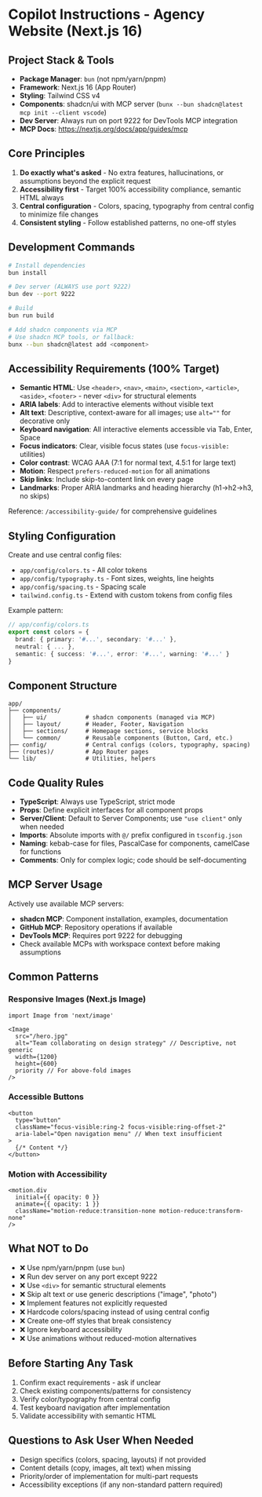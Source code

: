 # Copilot Instructions - Agency Website (Next.js 16)

## Project Stack & Tools
- **Package Manager**: `bun` (not npm/yarn/pnpm)
- **Framework**: Next.js 16 (App Router)
- **Styling**: Tailwind CSS v4
- **Components**: shadcn/ui with MCP server (`bunx --bun shadcn@latest mcp init --client vscode`)
- **Dev Server**: Always run on port 9222 for DevTools MCP integration
- **MCP Docs**: https://nextjs.org/docs/app/guides/mcp

## Core Principles
1. **Do exactly what's asked** - No extra features, hallucinations, or assumptions beyond the explicit request
2. **Accessibility first** - Target 100% accessibility compliance, semantic HTML always
3. **Central configuration** - Colors, spacing, typography from central config to minimize file changes
4. **Consistent styling** - Follow established patterns, no one-off styles

## Development Commands
```bash
# Install dependencies
bun install

# Dev server (ALWAYS use port 9222)
bun dev --port 9222

# Build
bun run build

# Add shadcn components via MCP
# Use shadcn MCP tools, or fallback:
bunx --bun shadcn@latest add <component>
```

## Accessibility Requirements (100% Target)
- **Semantic HTML**: Use `<header>`, `<nav>`, `<main>`, `<section>`, `<article>`, `<aside>`, `<footer>` - never `<div>` for structural elements
- **ARIA labels**: Add to interactive elements without visible text
- **Alt text**: Descriptive, context-aware for all images; use `alt=""` for decorative only
- **Keyboard navigation**: All interactive elements accessible via Tab, Enter, Space
- **Focus indicators**: Clear, visible focus states (use `focus-visible:` utilities)
- **Color contrast**: WCAG AAA (7:1 for normal text, 4.5:1 for large text)
- **Motion**: Respect `prefers-reduced-motion` for all animations
- **Skip links**: Include skip-to-content link on every page
- **Landmarks**: Proper ARIA landmarks and heading hierarchy (h1→h2→h3, no skips)

Reference: `/accessibility-guide/` for comprehensive guidelines

## Styling Configuration
Create and use central config files:
- `app/config/colors.ts` - All color tokens
- `app/config/typography.ts` - Font sizes, weights, line heights
- `app/config/spacing.ts` - Spacing scale
- `tailwind.config.ts` - Extend with custom tokens from config files

Example pattern:
```ts
// app/config/colors.ts
export const colors = {
  brand: { primary: '#...', secondary: '#...' },
  neutral: { ... },
  semantic: { success: '#...', error: '#...', warning: '#...' }
}
```

## Component Structure
```
app/
├── components/
│   ├── ui/           # shadcn components (managed via MCP)
│   ├── layout/       # Header, Footer, Navigation
│   ├── sections/     # Homepage sections, service blocks
│   └── common/       # Reusable components (Button, Card, etc.)
├── config/           # Central configs (colors, typography, spacing)
├── (routes)/         # App Router pages
└── lib/              # Utilities, helpers
```

## Code Quality Rules
- **TypeScript**: Always use TypeScript, strict mode
- **Props**: Define explicit interfaces for all component props
- **Server/Client**: Default to Server Components; use `"use client"` only when needed
- **Imports**: Absolute imports with `@/` prefix configured in `tsconfig.json`
- **Naming**: kebab-case for files, PascalCase for components, camelCase for functions
- **Comments**: Only for complex logic; code should be self-documenting

## MCP Server Usage
Actively use available MCP servers:
- **shadcn MCP**: Component installation, examples, documentation
- **GitHub MCP**: Repository operations if available
- **DevTools MCP**: Requires port 9222 for debugging
- Check available MCPs with workspace context before making assumptions

## Common Patterns
### Responsive Images (Next.js Image)
```tsx
import Image from 'next/image'

<Image
  src="/hero.jpg"
  alt="Team collaborating on design strategy" // Descriptive, not generic
  width={1200}
  height={600}
  priority // For above-fold images
/>
```

### Accessible Buttons
```tsx
<button
  type="button"
  className="focus-visible:ring-2 focus-visible:ring-offset-2"
  aria-label="Open navigation menu" // When text insufficient
>
  {/* Content */}
</button>
```

### Motion with Accessibility
```tsx
<motion.div
  initial={{ opacity: 0 }}
  animate={{ opacity: 1 }}
  className="motion-reduce:transition-none motion-reduce:transform-none"
/>
```

## What NOT to Do
- ❌ Use npm/yarn/pnpm (use `bun`)
- ❌ Run dev server on any port except 9222
- ❌ Use `<div>` for semantic structural elements
- ❌ Skip alt text or use generic descriptions ("image", "photo")
- ❌ Implement features not explicitly requested
- ❌ Hardcode colors/spacing instead of using central config
- ❌ Create one-off styles that break consistency
- ❌ Ignore keyboard accessibility
- ❌ Use animations without reduced-motion alternatives

## Before Starting Any Task
1. Confirm exact requirements - ask if unclear
2. Check existing components/patterns for consistency
3. Verify color/typography from central config
4. Test keyboard navigation after implementation
5. Validate accessibility with semantic HTML

## Questions to Ask User When Needed
- Design specifics (colors, spacing, layouts) if not provided
- Content details (copy, images, alt text) when missing
- Priority/order of implementation for multi-part requests
- Accessibility exceptions (if any non-standard pattern required)
